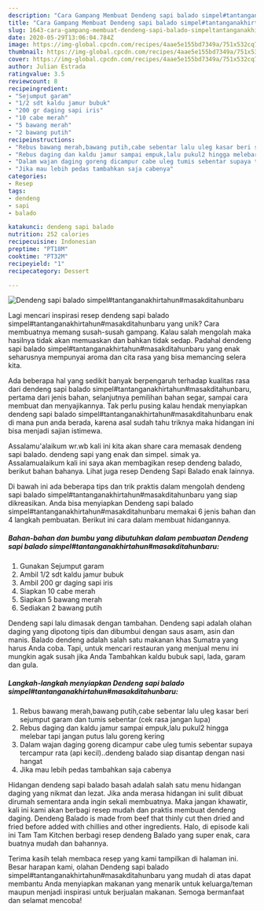 ```yaml
---
description: "Cara Gampang Membuat Dendeng sapi balado simpel#tantanganakhirtahun#masakditahunbaru yang Enak Banget"
title: "Cara Gampang Membuat Dendeng sapi balado simpel#tantanganakhirtahun#masakditahunbaru yang Enak Banget"
slug: 1643-cara-gampang-membuat-dendeng-sapi-balado-simpeltantanganakhirtahunmasakditahunbaru-yang-enak-banget
date: 2020-05-29T13:06:04.784Z
image: https://img-global.cpcdn.com/recipes/4aae5e155bd7349a/751x532cq70/dendeng-sapi-balado-simpeltantanganakhirtahunmasakditahunbaru-foto-resep-utama.jpg
thumbnail: https://img-global.cpcdn.com/recipes/4aae5e155bd7349a/751x532cq70/dendeng-sapi-balado-simpeltantanganakhirtahunmasakditahunbaru-foto-resep-utama.jpg
cover: https://img-global.cpcdn.com/recipes/4aae5e155bd7349a/751x532cq70/dendeng-sapi-balado-simpeltantanganakhirtahunmasakditahunbaru-foto-resep-utama.jpg
author: Julian Estrada
ratingvalue: 3.5
reviewcount: 8
recipeingredient:
- "Sejumput garam"
- "1/2 sdt kaldu jamur bubuk"
- "200 gr daging sapi iris"
- "10 cabe merah"
- "5 bawang merah"
- "2 bawang putih"
recipeinstructions:
- "Rebus bawang merah,bawang putih,cabe sebentar lalu uleg kasar beri sejumput garam dan tumis sebentar (cek rasa jangan lupa)"
- "Rebus daging dan kaldu jamur sampai empuk,lalu pukul2 hingga melebar tapi jangan putus lalu goreng kering"
- "Dalam wajan daging goreng dicampur cabe uleg tumis sebentar supaya tercampur rata (api kecil)..dendeng balado siap disantap dengan nasi hangat"
- "Jika mau lebih pedas tambahkan saja cabenya"
categories:
- Resep
tags:
- dendeng
- sapi
- balado

katakunci: dendeng sapi balado 
nutrition: 252 calories
recipecuisine: Indonesian
preptime: "PT18M"
cooktime: "PT32M"
recipeyield: "1"
recipecategory: Dessert

---
```



![Dendeng sapi balado simpel#tantanganakhirtahun#masakditahunbaru](https://img-global.cpcdn.com/recipes/4aae5e155bd7349a/751x532cq70/dendeng-sapi-balado-simpeltantanganakhirtahunmasakditahunbaru-foto-resep-utama.jpg)

Lagi mencari inspirasi resep dendeng sapi balado simpel#tantanganakhirtahun#masakditahunbaru yang unik? Cara membuatnya memang susah-susah gampang. Kalau salah mengolah maka hasilnya tidak akan memuaskan dan bahkan tidak sedap. Padahal dendeng sapi balado simpel#tantanganakhirtahun#masakditahunbaru yang enak seharusnya mempunyai aroma dan cita rasa yang bisa memancing selera kita.

Ada beberapa hal yang sedikit banyak berpengaruh terhadap kualitas rasa dari dendeng sapi balado simpel#tantanganakhirtahun#masakditahunbaru, pertama dari jenis bahan, selanjutnya pemilihan bahan segar, sampai cara membuat dan menyajikannya. Tak perlu pusing kalau hendak menyiapkan dendeng sapi balado simpel#tantanganakhirtahun#masakditahunbaru enak di mana pun anda berada, karena asal sudah tahu triknya maka hidangan ini bisa menjadi sajian istimewa.

Assalamu&#39;alaikum wr.wb kali ini kita akan share cara memasak dendeng sapi balado. dendeng sapi yang enak dan simpel. simak ya. Assalamualaikum kali ini saya akan membagikan resep dendeng balado, berikut bahan bahanya. Lihat juga resep Dendeng Sapi Balado enak lainnya.


Di bawah ini ada beberapa tips dan trik praktis dalam mengolah dendeng sapi balado simpel#tantanganakhirtahun#masakditahunbaru yang siap dikreasikan. Anda bisa menyiapkan Dendeng sapi balado simpel#tantanganakhirtahun#masakditahunbaru memakai 6 jenis bahan dan 4 langkah pembuatan. Berikut ini cara dalam membuat hidangannya.

<!--inarticleads1-->

##### Bahan-bahan dan bumbu yang dibutuhkan dalam pembuatan Dendeng sapi balado simpel#tantanganakhirtahun#masakditahunbaru:

1. Gunakan Sejumput garam
1. Ambil 1/2 sdt kaldu jamur bubuk
1. Ambil 200 gr daging sapi iris
1. Siapkan 10 cabe merah
1. Siapkan 5 bawang merah
1. Sediakan 2 bawang putih


Dendeng sapi lalu dimasak dengan tambahan. Dendeng sapi adalah olahan daging yang dipotong tipis dan dibumbui dengan saus asam, asin dan manis. Balado dendeng adalah salah satu makanan khas Sumatra yang harus Anda coba. Tapi, untuk mencari restauran yang menjual menu ini mungkin agak susah jika Anda Tambahkan kaldu bubuk sapi, lada, garam dan gula. 

<!--inarticleads2-->

##### Langkah-langkah menyiapkan Dendeng sapi balado simpel#tantanganakhirtahun#masakditahunbaru:

1. Rebus bawang merah,bawang putih,cabe sebentar lalu uleg kasar beri sejumput garam dan tumis sebentar (cek rasa jangan lupa)
1. Rebus daging dan kaldu jamur sampai empuk,lalu pukul2 hingga melebar tapi jangan putus lalu goreng kering
1. Dalam wajan daging goreng dicampur cabe uleg tumis sebentar supaya tercampur rata (api kecil)..dendeng balado siap disantap dengan nasi hangat
1. Jika mau lebih pedas tambahkan saja cabenya


Hidangan dendeng sapi balado basah adalah salah satu menu hidangan daging yang nikmat dan lezat. Jika anda merasa hidangan ini sulit dibuat dirumah sementara anda ingin sekali membuatnya. Maka jangan khawatir, kali ini kami akan berbagi resep mudah dan praktis membuat dendeng daging. Dendeng Balado is made from beef that thinly cut then dried and fried before added with chillies and other ingredients. Halo, di episode kali ini Tam Tam Kitchen berbagi resep dendeng Balado yang super enak, cara buatnya mudah dan bahannya. 

Terima kasih telah membaca resep yang kami tampilkan di halaman ini. Besar harapan kami, olahan Dendeng sapi balado simpel#tantanganakhirtahun#masakditahunbaru yang mudah di atas dapat membantu Anda menyiapkan makanan yang menarik untuk keluarga/teman maupun menjadi inspirasi untuk berjualan makanan. Semoga bermanfaat dan selamat mencoba!
